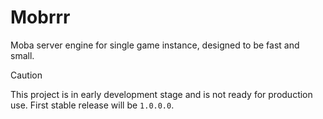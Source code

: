 # Mobrrr

Moba server engine for single game instance, designed to be fast and small.

> [!CAUTION]
> This project is in early development stage and is not ready for production use. First stable release will be `1.0.0.0`.
